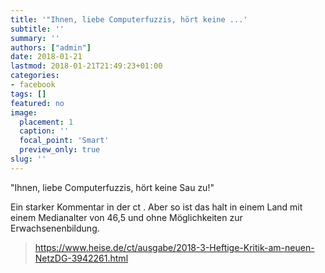 ```yaml
---
title: '"Ihnen, liebe Computerfuzzis, hört keine ...'
subtitle: ''
summary: ''
authors: ["admin"]
date: 2018-01-21
lastmod: 2018-01-21T21:49:23+01:00
categories:
- facebook
tags: []
featured: no
image:
  placement: 1
  caption: ''
  focal_point: 'Smart'
  preview_only: true
slug: ''
---
```

"Ihnen, liebe Computerfuzzis, hört keine Sau zu!"

Ein starker Kommentar in der ct . Aber so ist das halt in einem Land mit einem Medianalter von 46,5 und ohne Möglichkeiten zur Erwachsenenbildung.
> https://www.heise.de/ct/ausgabe/2018-3-Heftige-Kritik-am-neuen-NetzDG-3942261.html

